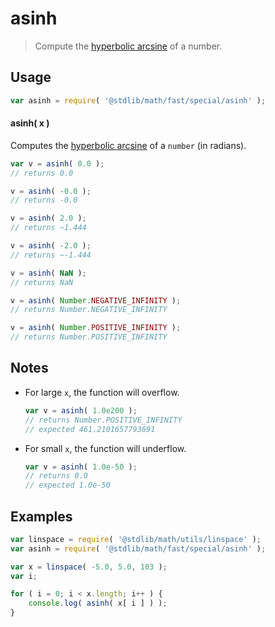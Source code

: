 # asinh

> Compute the [hyperbolic arcsine][hyperbolic-arcsine] of a number.


<section class="usage">

## Usage

``` javascript
var asinh = require( '@stdlib/math/fast/special/asinh' );
```

#### asinh( x )

Computes the [hyperbolic arcsine][hyperbolic-arcsine] of a `number` (in radians).

``` javascript
var v = asinh( 0.0 );
// returns 0.0

v = asinh( -0.0 );
// returns -0.0

v = asinh( 2.0 );
// returns ~1.444

v = asinh( -2.0 );
// returns ~-1.444

v = asinh( NaN );
// returns NaN

v = asinh( Number.NEGATIVE_INFINITY );
// returns Number.NEGATIVE_INFINITY

v = asinh( Number.POSITIVE_INFINITY );
// returns Number.POSITIVE_INFINITY
```

</section>

<!-- /.usage -->

<section class="notes">

## Notes

* For large `x`, the function will overflow.

  ``` javascript
  var v = asinh( 1.0e200 );
  // returns Number.POSITIVE_INFINITY
  // expected 461.2101657793691
  ```

* For small `x`, the function will underflow.

  ``` javascript
  var v = asinh( 1.0e-50 );
  // returns 0.0
  // expected 1.0e-50
  ```

</section>


<section class="examples">

## Examples

``` javascript
var linspace = require( '@stdlib/math/utils/linspace' );
var asinh = require( '@stdlib/math/fast/special/asinh' );

var x = linspace( -5.0, 5.0, 103 );
var i;

for ( i = 0; i < x.length; i++ ) {
    console.log( asinh( x[ i ] ) );
}
```

</section>

<!-- /.examples -->


<section class="links">

[hyperbolic-arcsine]: https://en.wikipedia.org/wiki/Inverse_hyperbolic_function

</section>

<!-- /.links -->
